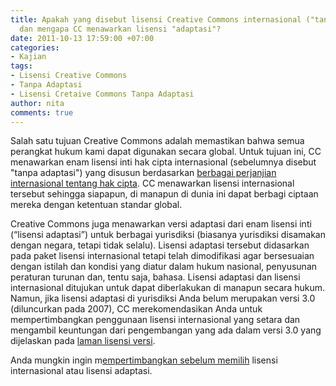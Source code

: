 ```yaml
---
title: Apakah yang disebut lisensi Creative Commons internasional ("tanpa adaptasi")
  dan mengapa CC menawarkan lisensi "adaptasi"?
date: 2011-10-13 17:59:00 +07:00
categories:
- Kajian
tags:
- Lisensi Creative Commons
- Tanpa Adaptasi
- Lisensi Cretaive Commons Tanpa Adaptasi
author: nita
comments: true
---
```


Salah satu tujuan Creative Commons adalah memastikan bahwa semua perangkat hukum kami dapat digunakan secara global. Untuk tujuan ini, CC menawarkan enam lisensi inti hak cipta internasional (sebelumnya disebut "tanpa adaptasi") yang disusun berdasarkan [berbagai perjanjian internasional tentang hak cipta](http://www.wipo.int/copyright/en/treaties.htm). CC menawarkan lisensi internasional tersebut sehingga siapapun, di manapun di dunia ini dapat berbagi ciptaan mereka dengan ketentuan standar global.

Creative Commons juga menawarkan versi adaptasi dari enam lisensi inti (“lisensi adaptasi”) untuk berbagai yurisdiksi (biasanya yurisdiksi disamakan dengan negara, tetapi tidak selalu). Lisensi adaptasi tersebut didasarkan pada paket lisensi internasional tetapi telah dimodifikasi agar bersesuaian dengan istilah dan kondisi yang diatur dalam hukum nasional, penyusunan peraturan turunan dan, tentu saja, bahasa. Lisensi adaptasi dan lisensi internasional ditujukan untuk dapat diberlakukan di manapun secara hukum. Namun, jika lisensi adaptasi di yurisdiksi Anda belum merupakan versi 3.0 (diluncurkan pada 2007), CC merekomendasikan Anda untuk mempertimbangkan penggunaan lisensi internasional yang setara dan mengambil keuntungan dari pengembangan yang ada dalam versi 3.0 yang dijelaskan pada [laman lisensi versi](http://wiki.creativecommons.org/License_versions).

Anda mungkin ingin m[empertimbangkan sebelum memilih](http://wiki.creativecommons.or.id/FAQ#Apa_yang_harus_saya_pilih.2C_lisensi_internasional_atau_lisensi_adaptasi.3F) lisensi internasional atau lisensi adaptasi.

